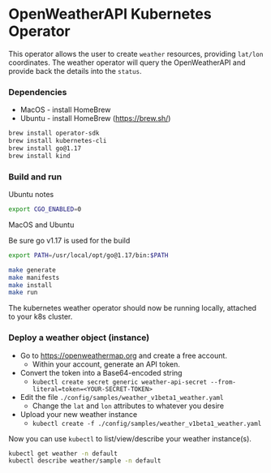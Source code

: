 # OpenWeatherAPI Kubernetes Operator

This operator allows the user to create `weather` resources, 
providing `lat/lon` coordinates. The weather operator will query
the OpenWeatherAPI and provide back the details into the `status`.

### Dependencies

- MacOS - install HomeBrew
- Ubuntu - install HomeBrew (https://brew.sh/)

```bash
brew install operator-sdk
brew install kubernetes-cli
brew install go@1.17
brew install kind
```

### Build and run

Ubuntu notes

```bash
export CGO_ENABLED=0 
```

MacOS and Ubuntu

Be sure go v1.17 is used for the build

```bash
export PATH=/usr/local/opt/go@1.17/bin:$PATH
```

```bash
make generate
make manifests
make install
make run
```

The kubernetes weather operator should now be running locally, 
attached to your k8s cluster.

### Deploy a weather object (instance)

- Go to https://openweathermap.org and create a free account.
  - Within your account, generate an API token.
- Convert the token into a Base64-encoded string
  - `kubectl create secret generic weather-api-secret --from-literal=token=<YOUR-SECRET-TOKEN>`
- Edit the file `./config/samples/weather_v1beta1_weather.yaml`
  - Change the `lat` and `lon` attributes to whatever you desire
- Upload your new weather instance
  - `kubectl create -f ./config/samples/weather_v1beta1_weather.yaml`

Now you can use `kubectl` to list/view/describe your weather instance(s).

```bash
kubectl get weather -n default
kubectl describe weather/sample -n default
``` 

